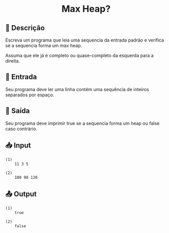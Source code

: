 <h1 align="center">
  <p> Max Heap? </p>
</h1>

## 📝 Descrição

Escreva um programa que leia uma sequencia da entrada padrão e verifica se a sequencia forma um max heap.

Assuma que ele já é completo ou quase-completo da esquerda para a direita.

## 📌 Entrada

Seu programa deve ler uma linha contém uma sequência de inteiros separados por espaço.

## 📌 Saída

Seu programa deve imprimir true se a sequencia forma um heap ou false caso contrário.

## 📥 Input

``` 
(1)
    11 3 5

(2)
    100 90 120

```

## 📤 Output

``` 
(1)
    true
    
(2)
    false
```
